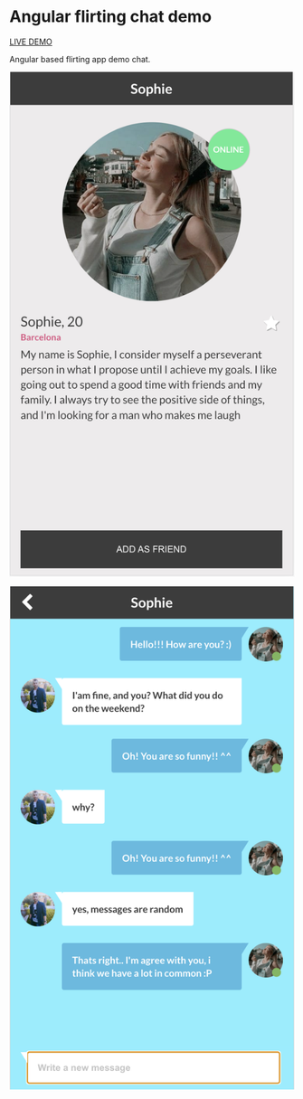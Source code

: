# Angular flirting chat demo

[LIVE DEMO](https://marclopezavila.github.io/flirting-chat-demo)

Angular based flirting app demo chat.

![alt text](./img/preview1.png)

![alt text](./img/preview2.png)
